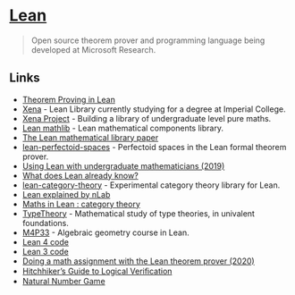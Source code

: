 # [Lean](https://leanprover.github.io/)

> Open source theorem prover and programming language being developed at Microsoft Research.

## Links

- [Theorem Proving in Lean](https://leanprover.github.io/theorem_proving_in_lean/)
- [Xena](https://github.com/kbuzzard/xena) - Lean Library currently studying for a degree at Imperial College.
- [Xena Project](http://wwwf.imperial.ac.uk/~buzzard/xena/) - Building a library of undergraduate level pure maths.
- [Lean mathlib](https://github.com/leanprover-community/mathlib) - Lean mathematical components library.
- [The Lean mathematical library paper](https://leanprover-community.github.io/papers/mathlib-paper.pdf)
- [lean-perfectoid-spaces](https://github.com/leanprover-community/lean-perfectoid-spaces) - Perfectoid spaces in the Lean formal theorem prover.
- [Using Lean with undergraduate mathematicians (2019)](https://lean-forward.github.io/lean-together/2019/slides/buzzard.pdf)
- [What does Lean already know?](https://xenaproject.wordpress.com/what-does-lean-already-know/)
- [lean-category-theory](https://github.com/semorrison/lean-category-theory) - Experimental category theory library for Lean.
- [Lean explained by nLab](https://ncatlab.org/nlab/show/Lean)
- [Maths in Lean : category theory](https://github.com/leanprover-community/mathlib/blob/master/docs/theories/category_theory.md)
- [TypeTheory](https://github.com/UniMath/TypeTheory) - Mathematical study of type theories, in univalent foundations.
- [M4P33](https://github.com/ImperialCollegeLondon/M4P33) - Algebraic geometry course in Lean.
- [Lean 4 code](https://github.com/leanprover/lean4)
- [Lean 3 code](https://github.com/leanprover-community/lean)
- [Doing a math assignment with the Lean theorem prover (2020)](https://ahelwer.ca/post/2020-04-05-lean-assignment/)
- [Hitchhiker’s Guide to Logical Veriﬁcation](https://github.com/blanchette/logical_verification_2020/blob/master/hitchhikers_guide.pdf)
- [Natural Number Game](https://wwwf.imperial.ac.uk/~buzzard/xena/natural_number_game/)
